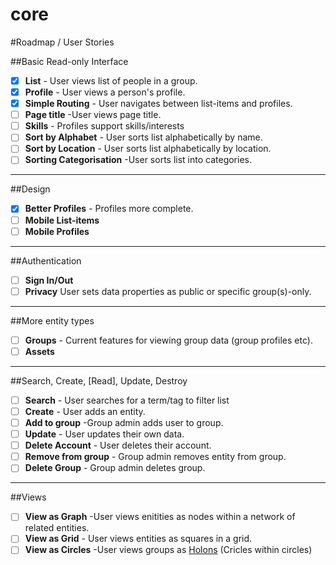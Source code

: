 core
====

#Roadmap / User Stories

##Basic Read-only Interface

 - [x] **List** - User views list of people in a group.
 - [x] **Profile** - User views a person's profile.
 - [x] **Simple Routing** - User navigates between list-items and profiles.
 - [ ] **Page title** -User views page title.
 - [ ] **Skills** - Profiles support skills/interests
 - [ ] **Sort by Alphabet** - User sorts list alphabetically by name.
 - [ ] **Sort by Location** - User sorts list alphabetically by location. 
 - [ ] **Sorting Categorisation** -User sorts list into categories.

---

##Design

- [x] **Better Profiles** - Profiles more complete.
- [ ] **Mobile List-items**
- [ ] **Mobile Profiles**

---

##Authentication

 - [ ] **Sign In/Out**
 - [ ] **Privacy** User sets data properties as public or specific group(s)-only.

---

##More entity types

 - [ ] **Groups** - Current features for viewing group data (group profiles etc).
 - [ ] **Assets** 

---

##Search, Create, [Read], Update, Destroy

  - [ ] **Search** - User searches for a term/tag to filter list
  - [ ] **Create** - User adds an entity. 
  - [ ] **Add to group** -Group admin adds user to group.
  - [ ] **Update** - User updates their own data.
  - [ ] **Delete Account** - User deletes their account.
  - [ ] **Remove from group** - Group admin removes entity from group.
  - [ ] **Delete Group** - Group admin deletes group.

---

##Views

 - [ ] **View as Graph** -User views enitities as nodes within a network of related entities.
 - [ ] **View as Grid** - User views entities as squares in a grid.
 - [ ] **View as Circles** -User views groups as [Holons](http://en.wikipedia.org/wiki/Holon_(philosophy)) (Cricles within circles)